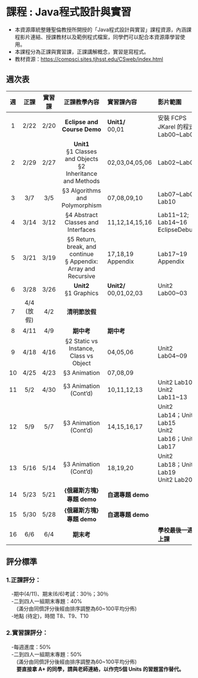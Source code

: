 # 課程 : Java程式設計與實習
* 本資源庫統整鍾聖倫教授所開授的「Java程式設計與實習」課程資源，內涵課程影片連結、授課教材以及範例程式檔案，同學們可以配合本資源庫學習使用。
* 本課程分為正課與實習課，正課講解概念，實習是寫程式。
* 教材資源：https://compsci.sites.tjhsst.edu/CSweb/index.html

<!----註解符號，不顯示--->
<!---原課程網頁: http://ntustee303.weebly.com/ --->
<!----安裝教學與DEMO--->

## 週次表 
| 週  |正課|實習課|       正課教學內容       |    實習課內容    | 影片範圍 |
|:--:|:---:|:-----:|:-----------------------:|:---------------------|:---------------------------------------|
| 1  | 2/22     | 2/20      |**Eclipse and Course Demo**             | **Unit1/** <br>00,01         |安裝 FCPS JKarel 的程式 <br>Lab00~Lab01 |
| 2  | 2/29     | 2/27      |**Unit1** <br> §1 Classes and Objects <br> §2 Inheritance and Methods  | 02,03,04,05,06    |Lab02~Lab06        |
| 3  | 3/7      | 3/5       |§3 Algorithms and Polymorphism          | 07,08,09,10                  |Lab07~Lab09 <br>  Lab10                |
| 4  | 3/14     | 3/12      |§4 Abstract Classes and Interfaces      | 11,12,14,15,16               |Lab11\~12; Lab14~16 <br> EclipseDebug  |
| 5  | 3/21     | 3/19      |§5 Return, break, and continue <br> § Appendix: Array and Recursive    | 17,18,19 <br> Appendix      |Lab17~19 <br> Appendix     |
| 6  | 3/28     | 3/26      |**Unit2** <br>  §1 Graphics             | **Unit2/** <br>00,01,02,03   |Unit2 Lab00~03                         |
| 7  | 4/4 <br>(放假) | 4/2 |**清明節放假**                           |                              |                                       |
| 8  | 4/11     | 4/9       |**期中考**                              | **期中考**                    |                                       |
| 9  | 4/18     | 4/16      |§2 Static vs Instance, Class vs Object | 04,05,06                      |Unit2 Lab04~09                         |
| 10 | 4/25     | 4/23      |§3 Animation                           | 07,08,09                      |                                       |
| 11 | 5/2      | 4/30      |§3 Animation (Cont’d)                  | 10,11,12,13                   |Unit2 Lab10 <br> Unit2 Lab11~13|
| 12 | 5/9      | 5/7       |§3 Animation (Cont’d)                  | 14,15,16,17                   |Unit2 Lab14；Unit2 Lab15<br>Unit2 Lab16；Unit2 Lab17 |
| 13 | 5/16     | 5/14      |§3 Animation (Cont’d)                  | 18,19,20                      |Unit2 Lab18；Unit2 Lab19<br>Unit2 Lab20 |
| 14 | 5/23     | 5/21      |**{俄羅斯方塊}專題 demo**               | **自選專題 demo**              |                                        |  
| 15 | 5/30     | 5/28      |**{俄羅斯方塊}專題 demo**               | **自選專題 demo**              |                                        |
| 16 | 6/6      | 6/4          |**期末考**                          |                               |**學校最後一週上課**                      |


## 評分標準
### 1.正課評分：
&emsp;-期中(4/11)、期末(6/6)考試：30％；30％<br>
&emsp;-二到四人一組期末專題：40%<br>
&emsp;&emsp;(滿分由同儕評分後經由排序調整為60~100平均分佈)<br>
&emsp;-地點 (待定)，時間 T8、T9、T10

### 2.實習課評分：
&emsp;-每週進度：50%<br>
&emsp;-二到四人一組期末專題：50%<br>
&emsp;&emsp;(滿分由同儕評分後經由排序調整為60~100平均分佈) <br>
**&emsp;&emsp;要直接拿 A+ 的同學，請與老師連絡，以作完5個 Units 的習題當作替代。**
